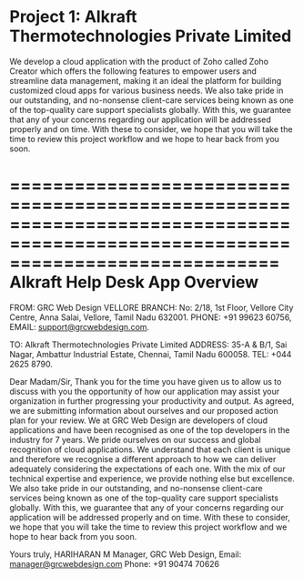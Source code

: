 # Project 1: Alkraft Thermotechnologies Private Limited

We develop a cloud application with the product of Zoho called Zoho Creator which offers the following features to empower users and streamline data management, making it an ideal the platform for building customized cloud apps for various business needs. We also take pride in our outstanding, and no-nonsense client-care services being known as one of the top-quality care support specialists globally. With this, we guarantee that any of your concerns regarding our application will be addressed properly and on time. With these to 
consider, we hope that you will take the time to review this project workflow and we hope to hear back from you soon.

=================================================================================================================================
Alkraft Help Desk App Overview
=================================================================================================================================

FROM: GRC Web Design
VELLORE BRANCH: No: 2/18, 1st Floor, Vellore City Centre, Anna Salai, Vellore, Tamil Nadu 632001. PHONE: +91 99623 60756, EMAIL: support@grcwebdesign.com. 

TO: Alkraft Thermotechnologies Private Limited
ADDRESS: 35-A & B/1, Sai Nagar, Ambattur Industrial Estate, Chennai, Tamil Nadu 600058. TEL: +044 2625 8790.


Dear Madam/Sir,
Thank you for the time you have given us to allow us to discuss with you the opportunity of how our application may assist your organization in further progressing your productivity and output. As agreed, we are submitting information about ourselves and our proposed action plan for your review. We at GRC Web Design are developers of cloud applications and have been recognised as one of the top developers in the industry for 7 years. We pride ourselves on our success and global recognition of cloud applications. We understand that each client is unique and therefore we recognise a different approach to how we can deliver adequately considering the expectations of each one. With the mix of our technical expertise and experience, we provide nothing else but excellence. We also take pride in our outstanding, and no-nonsense client-care services being known as one of the top-quality care support specialists globally. With this, we guarantee that any of your concerns regarding our application will be addressed properly and on time. With these to consider, we hope that you will take the time to review this project workflow and we hope to hear back from you soon.


Yours truly,
HARIHARAN M
Manager, GRC Web Design,
Email: manager@grcwebdesign.com
Phone: +91 90474 70626

